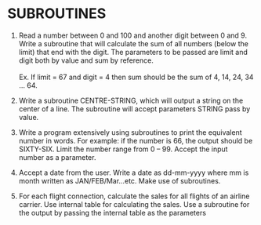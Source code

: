# SUBROUTINES
1.	Read a number between 0 and 100 and another digit between 0 and 9. Write a subroutine that will calculate the sum of all numbers (below the limit) that end with the digit. The parameters to be passed are limit and digit both by value and sum by reference.
  <br /><br />Ex. If limit = 67 and digit = 4 then sum should be the sum of 4, 14, 24, 34 … 64.

2.	Write a subroutine CENTRE-STRING, which will output a string on the center of a line. The subroutine will accept parameters STRING pass by value.

3.	Write a program extensively using subroutines to print the equivalent number in words.
For example: if the number is 66, the output should be SIXTY-SIX.
Limit the number range from 0 – 99.
Accept the input number as a parameter.

4.	Accept a date from the user.
Write a date as dd-mm-yyyy where mm is month written as JAN/FEB/Mar…etc.
Make use of subroutines.

5.	For each flight connection, calculate the sales for all flights of an airline carrier. Use internal table for calculating the sales. Use a subroutine for the output by passing the internal table as the parameters
